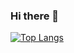 ### Hi there 👋

[![Top Langs](https://github-readme-stats.vercel.app/api/top-langs/?username=INIS2)](https://github.com/INIS2/github-readme-stats)

<!--
**INIS2/INIS2** is a ✨ _special_ ✨ repository because its `README.md` (this file) appears on your GitHub profile.

Here are some ideas to get you started:

- 🔭 I’m currently working on ...
- 🌱 I’m currently learning ...
- 👯 I’m looking to collaborate on ...
- 🤔 I’m looking for help with ...
- 💬 Ask me about ...
- 📫 How to reach me: ...
- 😄 Pronouns: ...
- ⚡ Fun fact: ...
-->
